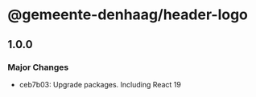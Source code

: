 # @gemeente-denhaag/header-logo

## 1.0.0

### Major Changes

- ceb7b03: Upgrade packages. Including React 19
